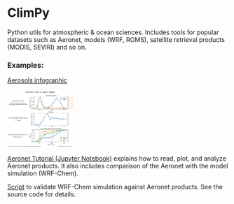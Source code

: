 # ClimPy
Python utils for atmospheric &amp; ocean sciences. Includes tools for popular datasets such as Aeronet, models (WRF, ROMS), satellite retrieval products (MODIS, SEVIRI) and so on.

### Examples:
[Aerosols infographic](https://github.com/SeregaOsipov/ClimPy/wiki/Aerosols-infographic)

<img src="https://github.com/SeregaOsipov/ClimPy/blob/master/examples/aerosols_infographic/infographic_case1.svg" width="150">

[Aeronet Tutorial (Jupyter Notebook)](https://github.com/SeregaOsipov/ClimPy/blob/master/examples/aeronet/aeronet_examples.ipynb) explains how to read, plot, and analyze Aeronet products. It also includes comparison of the Aeronet with the model simulation (WRF-Chem).

[Script](https://github.com/SeregaOsipov/ClimPy/blob/master/climpy/examples/aeronet_wrf_comparison/aeronet_wrf_domain_comparison.py) to validate WRF-Chem simulation against Aeronet products. See the source code for details.
